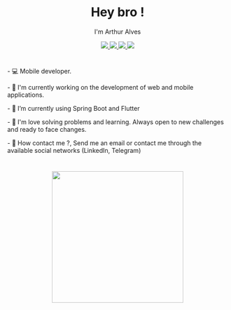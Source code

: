 <h1 align='center'>Hey bro !</h1> 

<p align='center'>I'm Arthur Alves</p>

<div align='center'>
  <a href="https://t.me/it_sarthuralves/">
    <img src="https://img.shields.io/badge/-Telegram-F9A825?style=flat-square&logo=telegram&logoColor=white" />
  </a>
  <a href="mailto:itsarthuralves@gmail.com">
    <img src="https://img.shields.io/badge/-Gmail-F9A825?style=flat-square&logo=Gmail&logoColor=white" />
  </a>
  <a href="https://www.linkedin.com/in/arthur-alves-78a63a161/">
    <img src="https://img.shields.io/badge/-Linkedin-F9A825?style=flat-square&logo=Linkedin&logoColor=white" />
  </a>
  <a href="https://arreys.github.io/">
    <img src="https://img.shields.io/badge/-Website-F9A825?style=flat-square&logo=appveyor&logoColor=white" />
  </a>
</div>
<h1></h1>
<p align='left'>- 💻 Mobile developer.</p>
<p align='left'>- 🔭 I'm currently working on the development of web and mobile applications.</p>
<p align='left'>- 💜 I’m currently using Spring Boot and Flutter</p>
<p align='left'>- 💬 I'm love solving problems and learning. Always open to new challenges and ready to face changes.</p>
<p align='left'>- 📨 How contact me ?, Send me an email or contact me through the available social networks (LinkedIn, Telegram)</p>
<h1><h1>
<div align='center'>
  <a href="#">
      <img src="https://github-readme-stats.vercel.app/api/top-langs/?username=arreys&layout=compact&theme=vision-friendly-dark" width="300">
  </a>
</div>
